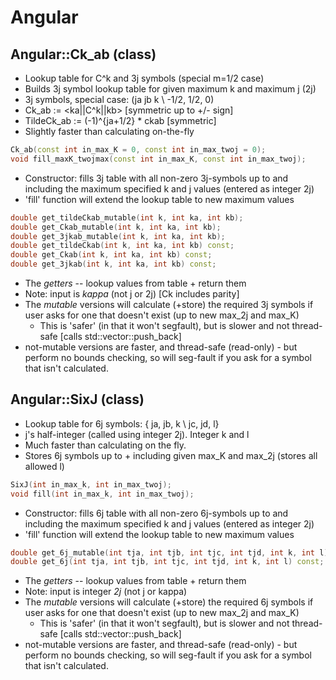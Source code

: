 # Angular

## Angular::Ck_ab (class)

 * Lookup table for C^k and 3j symbols (special m=1/2 case)
 * Builds 3j symbol lookup table for given maximum k and maximum j (2j)
 * 3j symbols, special case: (ja jb k \\ -1/2, 1/2, 0)
 * Ck_ab      := <ka||C^k||kb>        [symmetric up to +/- sign]
 * TildeCk_ab := (-1)^{ja+1/2} * ckab [symmetric]
 * Slightly faster than calculating on-the-fly

```cpp
Ck_ab(const int in_max_K = 0, const int in_max_twoj = 0);
void fill_maxK_twojmax(const int in_max_K, const int in_max_twoj);
```
 * Constructor: fills 3j table with all non-zero 3j-symbols up to and including the maximum specified k and j values (entered as integer 2j)
 * 'fill' function will extend the lookup table to new maximum values

```cpp
double get_tildeCkab_mutable(int k, int ka, int kb);
double get_Ckab_mutable(int k, int ka, int kb);
double get_3jkab_mutable(int k, int ka, int kb);
double get_tildeCkab(int k, int ka, int kb) const;
double get_Ckab(int k, int ka, int kb) const;
double get_3jkab(int k, int ka, int kb) const;
```
 * The _getters_ -- lookup values from table + return them
 * Note: input is _kappa_ (not j or 2j) [Ck includes parity]
 * The _mutable_ versions will calculate (+store) the required 3j symbols if user asks for one that doesn't exist (up to new max_2j and max_K)
   * This is 'safer' (in that it won't segfault), but is slower and not thread-safe [calls std::vector::push_back]
 * not-mutable versions are faster, and thread-safe (read-only) - but perform no bounds checking, so will seg-fault if you ask for a symbol that isn't calculated.

## Angular::SixJ (class)

 * Lookup table for 6j symbols: { ja, jb, k \\ jc, jd, l}
 * j's half-integer (called using integer 2j). Integer k and l
 * Much faster than calculating on the fly.
 * Stores 6j symbols up to + including given max_K and max_2j (stores all allowed l)

```cpp
SixJ(int in_max_k, int in_max_twoj);
void fill(int in_max_k, int in_max_twoj);
```
 * Constructor: fills 6j table with all non-zero 6j-symbols up to and including the maximum specified k and j values (entered as integer 2j)
 * 'fill' function will extend the lookup table to new maximum values

```cpp
double get_6j_mutable(int tja, int tjb, int tjc, int tjd, int k, int l);
double get_6j(int tja, int tjb, int tjc, int tjd, int k, int l) const;
```
 * The _getters_ -- lookup values from table + return them
 * Note: input is integer _2j_ (not j or kappa)
 * The _mutable_ versions will calculate (+store) the required 6j symbols if user asks for one that doesn't exist (up to new max_2j and max_K)
   * This is 'safer' (in that it won't segfault), but is slower and not thread-safe [calls std::vector::push_back]
 * not-mutable versions are faster, and thread-safe (read-only) - but perform no bounds checking, so will seg-fault if you ask for a symbol that isn't calculated.
